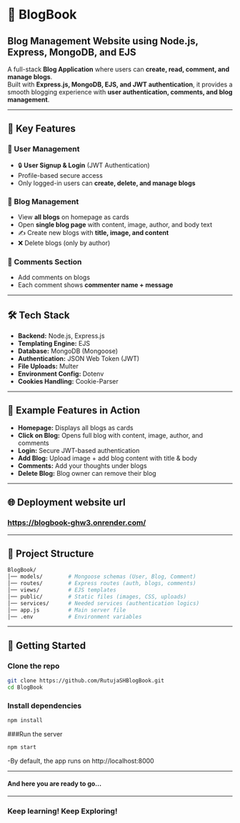 # 📖 BlogBook  
**Blog Management Website using Node.js, Express, MongoDB, and EJS**  
---

A full-stack **Blog Application** where users can **create, read, comment, and manage blogs**.  
Built with **Express.js, MongoDB, EJS, and JWT authentication**, it provides a smooth blogging experience with **user authentication, comments, and blog management**.  

---

## 🔑 Key Features  

### 👤 User Management  
- 🔒 **User Signup & Login** (JWT Authentication)  
- Profile-based secure access  
- Only logged-in users can **create, delete, and manage blogs**  

### 📰 Blog Management  
- View **all blogs** on homepage as cards
- Open **single blog page** with content, image, author, and body text  
- ✍️ Create new blogs with **title, image, and content**  
- ❌ Delete blogs (only by author)  

### 💬 Comments Section  
- Add comments on blogs  
- Each comment shows **commenter name + message**  

---

## 🛠️ Tech Stack  

- **Backend:** Node.js, Express.js  
- **Templating Engine:** EJS  
- **Database:** MongoDB (Mongoose)  
- **Authentication:** JSON Web Token (JWT)  
- **File Uploads:** Multer  
- **Environment Config:** Dotenv  
- **Cookies Handling:** Cookie-Parser  

---
## 🔑 Example Features in Action  

- **Homepage:** Displays all blogs as cards  
- **Click on Blog:** Opens full blog with content, image, author, and comments  
- **Login:** Secure JWT-based authentication  
- **Add Blog:** Upload image + add blog content with title & body  
- **Comments:** Add your thoughts under blogs  
- **Delete Blog:** Blog owner can remove their blog  

---

## 🌐 Deployment website url 

### https://blogbook-ghw3.onrender.com/

---

## 📂 Project Structure

```bash
BlogBook/
│── models/        # Mongoose schemas (User, Blog, Comment)  
│── routes/        # Express routes (auth, blogs, comments)  
│── views/         # EJS templates  
│── public/        # Static files (images, CSS, uploads)
│── services/      # Needed services (authentication logics)
│── app.js         # Main server file  
│── .env           # Environment variables  

```
---
## 🚀 Getting Started  

### Clone the repo  
```bash
git clone https://github.com/RutujaSHBlogBook.git
cd BlogBook
```

### Install dependencies

```bash
npm install
```

###Run the server

```bash
npm start
```
-By default, the app runs on http://localhost:8000

---

#### And here you are ready to go...
---
### Keep learning! Keep Exploring!


